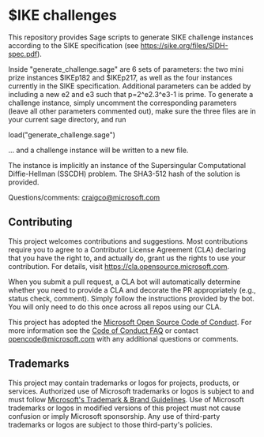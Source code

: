 # $IKE challenges

This repository provides Sage scripts to generate SIKE challenge instances according to the SIKE specification (see https://sike.org/files/SIDH-spec.pdf). 

Inside "generate_challenge.sage" are 6 sets of parameters: the two mini prize instances $IKEp182 and $IKEp217, as well as the four instances currently in the SIKE specification. Additional parameters can be added by including a new e2 and e3 such that p=2^e2.3^e3-1 is prime. To generate a challenge instance, simply uncomment the corresponding parameters (leave all other parameters commented out), make sure the three files are in your current sage directory, and run

load("generate_challenge.sage")

... and a challenge instance will be written to a new file. 

The instance is implicitly an instance of the Supersingular Computational Diffie-Hellman (SSCDH) problem. The SHA3-512 hash of the solution is provided. 

Questions/comments: craigco@microsoft.com


## Contributing

This project welcomes contributions and suggestions.  Most contributions require you to agree to a
Contributor License Agreement (CLA) declaring that you have the right to, and actually do, grant us
the rights to use your contribution. For details, visit https://cla.opensource.microsoft.com.

When you submit a pull request, a CLA bot will automatically determine whether you need to provide
a CLA and decorate the PR appropriately (e.g., status check, comment). Simply follow the instructions
provided by the bot. You will only need to do this once across all repos using our CLA.

This project has adopted the [Microsoft Open Source Code of Conduct](https://opensource.microsoft.com/codeofconduct/).
For more information see the [Code of Conduct FAQ](https://opensource.microsoft.com/codeofconduct/faq/) or
contact [opencode@microsoft.com](mailto:opencode@microsoft.com) with any additional questions or comments.

## Trademarks

This project may contain trademarks or logos for projects, products, or services. Authorized use of Microsoft 
trademarks or logos is subject to and must follow 
[Microsoft's Trademark & Brand Guidelines](https://www.microsoft.com/en-us/legal/intellectualproperty/trademarks/usage/general).
Use of Microsoft trademarks or logos in modified versions of this project must not cause confusion or imply Microsoft sponsorship.
Any use of third-party trademarks or logos are subject to those third-party's policies.

